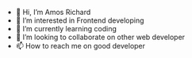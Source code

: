 - 👋 Hi, I’m Amos Richard
- 👀 I’m interested in Frontend developing
- 🌱 I’m currently learning coding
- 💞️ I’m looking to collaborate on other web developer
- 📫 How to reach me on good developer

<!---
richneymar350/richneymar350 is a ✨ special ✨ repository because its `README.md` (this file) appears on your GitHub profile.
You can click the Preview link to take a look at your changes.
--->
